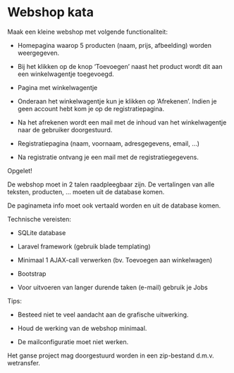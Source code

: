 # Webshop kata

Maak een kleine webshop met volgende functionaliteit:

- Homepagina waarop 5 producten (naam, prijs, afbeelding) worden weergegeven.

- Bij het klikken op de knop ‘Toevoegen’ naast het product wordt dit aan een winkelwagentje toegevoegd.

- Pagina met winkelwagentje

- Onderaan het winkelwagentje kun je klikken op ‘Afrekenen’. Indien je geen account hebt kom je op de registratiepagina.

- Na het afrekenen wordt een mail met de inhoud van het winkelwagentje naar de gebruiker doorgestuurd.

- Registratiepagina (naam, voornaam, adresgegevens, email, …)

- Na registratie ontvang je een mail met de registratiegegevens.

Opgelet!

De webshop moet in 2 talen raadpleegbaar zijn. De vertalingen van alle teksten, producten, … moeten uit de database komen.

De paginameta info moet ook vertaald worden en uit de database komen.

Technische vereisten:

- SQLite database

- Laravel framework (gebruik blade templating)

- Minimaal 1 AJAX-call verwerken (bv. Toevoegen aan winkelwagen)

- Bootstrap

- Voor uitvoeren van langer durende taken (e-mail) gebruik je Jobs

Tips:

- Besteed niet te veel aandacht aan de grafische uitwerking.

- Houd de werking van de webshop minimaal.

- De mailconfiguratie moet niet werken.

Het ganse project mag doorgestuurd worden in een zip-bestand d.m.v. wetransfer.

